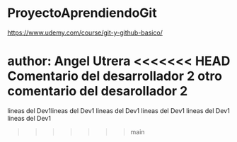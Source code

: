 # ProyectoAprendiendoGit
https://www.udemy.com/course/git-y-github-basico/

author: Angel Utrera
<<<<<<< HEAD
Comentario del desarrollador 2
otro comentario del desarollador 2
=======
lineas del Dev1lineas del Dev1
lineas del Dev1
lineas del Dev1
lineas del Dev1
lineas del Dev1
>>>>>>> main
